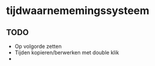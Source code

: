 # tijdwaarnememingssysteem

## TODO

- Op volgorde zetten
- Tijden kopieren/berwerken met double klik
- 